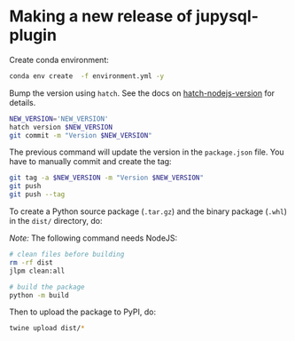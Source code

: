 # Making a new release of jupysql-plugin

Create conda environment:

```bash
conda env create  -f environment.yml -y
```

Bump the version using `hatch`. See the docs on [hatch-nodejs-version](https://github.com/agoose77/hatch-nodejs-version#semver) for details.

```bash
NEW_VERSION='NEW_VERSION'
hatch version $NEW_VERSION
git commit -m "Version $NEW_VERSION"
```

The previous command will update the version in the `package.json` file. You have to manually commit and create the tag:

```bash
git tag -a $NEW_VERSION -m "Version $NEW_VERSION"
git push
git push --tag
```

To create a Python source package (`.tar.gz`) and the binary package (`.whl`) in the `dist/` directory, do:

*Note:* The following command needs NodeJS:


```bash
# clean files before building
rm -rf dist
jlpm clean:all

# build the package
python -m build
```

Then to upload the package to PyPI, do:

```bash
twine upload dist/*
```
